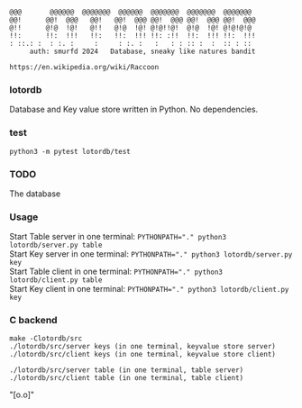 ```
@@@       @@@@@@  @@@@@@@  @@@@@@  @@@@@@@  @@@@@@@  @@@@@@@
@@!      @@!  @@@   @@!   @@!  @@@ @@!  @@@ @@!  @@@ @@!  @@@
@!!      @!@  !@!   @!!   @!@  !@! @!@!!@!  @!@  !@! @!@!@!@
!!:      !!:  !!!   !!:   !!:  !!! !!: :!!  !!:  !!! !!:  !!!
: ::.: :  : :. :     :     : :. :   :   : : :: :  :  :: : ::
     auth: smurfd 2024   Database, sneaky like natures bandit
```
`https://en.wikipedia.org/wiki/Raccoon`


### lotordb
Database and Key value store written in Python. No dependencies.

### test
```
python3 -m pytest lotordb/test
```

### TODO
The database

### Usage
Start Table server in one terminal: `PYTHONPATH="." python3 lotordb/server.py table`<br>
Start Key server in one terminal: `PYTHONPATH="." python3 lotordb/server.py key`<br>
Start Table client in one terminal: `PYTHONPATH="." python3 lotordb/client.py table`<br>
Start Key client in one terminal: `PYTHONPATH="." python3 lotordb/client.py key`<br>

### C backend
```
make -Clotordb/src
./lotordb/src/server keys (in one terminal, keyvalue store server)
./lotordb/src/client keys (in one terminal, keyvalue store client)

./lotordb/src/server table (in one terminal, table server)
./lotordb/src/client table (in one terminal, table client)
```
"[o.o]"
